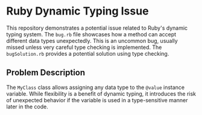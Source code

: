 # Ruby Dynamic Typing Issue

This repository demonstrates a potential issue related to Ruby's dynamic typing system.  The `bug.rb` file showcases how a method can accept different data types unexpectedly. This is an uncommon bug, usually missed unless very careful type checking is implemented. The `bugSolution.rb` provides a potential solution using type checking.

## Problem Description

The `MyClass` class allows assigning any data type to the `@value` instance variable.  While flexibility is a benefit of dynamic typing, it introduces the risk of unexpected behavior if the variable is used in a type-sensitive manner later in the code.